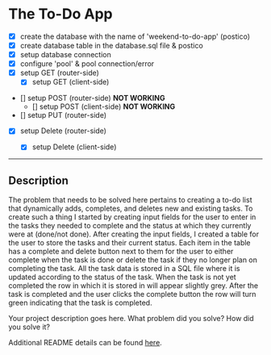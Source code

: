 # The To-Do App
 - [x] create the database with the name of 'weekend-to-do-app' (postico)
 - [x] create database table in the database.sql file & postico 
 - [x] setup database connection
 - [x] configure 'pool' & pool connection/error
 - [x] setup GET (router-side)
    - [x] setup GET (client-side)
 - [] setup POST (router-side) **NOT WORKING**
    - [] setup POST (client-side) **NOT WORKING**
 - [] setup PUT (router-side) 
 - [x] setup Delete (router-side)
    - [x] setup Delete (client-side)

    

--------------------------------------

## Description

The problem that needs to be solved here pertains to creating a to-do list that dynamically adds, completes, and deletes new and existing tasks. To create such a thing I started by creating input fields for the user to enter in the tasks they needed to complete and the status at which they currently were at (done/not done). After creating the input fields, I created a table for the user to store the tasks and their current status. Each item in the table has a complete and delete button next to them for the user to either complete when the task is done or delete the task if they no longer plan on completing the task. All the task data is stored in a SQL file where it is updated according to the status of the task. When the task is not yet completed the row in which it is stored in will appear slightly grey. After the task is completed and the user clicks the complete button the row will turn green indicating that the task is completed.

Your project description goes here. What problem did you solve? How did you solve it?

Additional README details can be found [here](https://github.com/PrimeAcademy/readme-template/blob/master/README.md).
